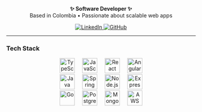 <!-- Header centrado con emoji -->
<p align="center">
  <strong>✨ Software Developer ✨</strong><br/>
  Based in Colombia • Passionate about scalable web apps
</p>

<p align="center">
  <a href="https://linkedin.com/in/thaizir-el-troudi-9a3414169" target="_blank">
    <img src="https://img.shields.io/badge/LinkedIn-%231E77B5.svg?style=for-the-badge&logo=linkedin&logoColor=white" alt="LinkedIn" />
  </a>
  <a href="https://github.com/Thaizir" target="_blank">
    <img src="https://img.shields.io/badge/GitHub-%2324292e.svg?style=for-the-badge&logo=github&logoColor=white" alt="GitHub" />
  </a>
</p>

---

###  Tech Stack

<p align="center">
  <img src="https://profilinator.rishav.dev/skills-assets/typescript-original.svg" alt="TypeScript" height="40" style="margin: 0 8px;" />
  <img src="https://profilinator.rishav.dev/skills-assets/javascript-original.svg" alt="JavaScript" height="40" style="margin: 0 8px;" />
  <img src="https://profilinator.rishav.dev/skills-assets/react-original-wordmark.svg" alt="React" height="40" style="margin: 0 8px;" />
  <img src="https://profilinator.rishav.dev/skills-assets/angularjs-original.svg" alt="Angular" height="40" style="margin: 0 8px;" /><br/>
  <img src="https://profilinator.rishav.dev/skills-assets/java-original-wordmark.svg" alt="Java" height="40" style="margin: 0 8px;" />
  <img src="https://profilinator.rishav.dev/skills-assets/springio-icon.svg" alt="Spring Boot" height="40" style="margin: 0 8px;" />
  <img src="https://profilinator.rishav.dev/skills-assets/nodejs-original-wordmark.svg" alt="Node.js" height="40" style="margin: 0 8px;" />
  <img src="https://profilinator.rishav.dev/skills-assets/express-original-wordmark.svg" alt="Express.js" height="40" style="margin: 0 8px;" /><br/>
  <img src="https://profilinator.rishav.dev/skills-assets/go-original.svg" alt="Go" height="40" style="margin: 0 8px;" />
  <img src="https://profilinator.rishav.dev/skills-assets/postgresql-original-wordmark.svg" alt="PostgreSQL" height="40" style="margin: 0 8px;" />
  <img src="https://profilinator.rishav.dev/skills-assets/mongodb-original-wordmark.svg" alt="MongoDB" height="40" style="margin: 0 8px;" />
  <img src="https://profilinator.rishav.dev/skills-assets/amazonwebservices-original-wordmark.svg" alt="AWS" height="40" style="margin: 0 8px;" />
</p>
